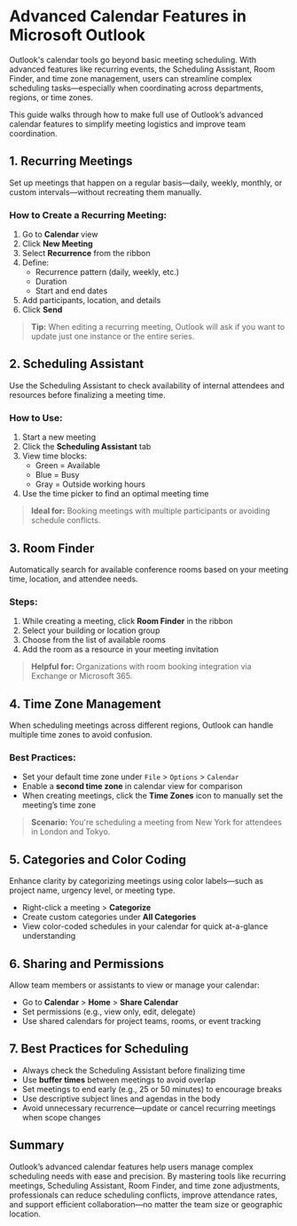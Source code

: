 # Advanced Calendar Features in Microsoft Outlook

Outlook's calendar tools go beyond basic meeting scheduling. With advanced features like recurring events, the Scheduling Assistant, Room Finder, and time zone management, users can streamline complex scheduling tasks—especially when coordinating across departments, regions, or time zones.

This guide walks through how to make full use of Outlook’s advanced calendar features to simplify meeting logistics and improve team coordination.

## 1. Recurring Meetings

Set up meetings that happen on a regular basis—daily, weekly, monthly, or custom intervals—without recreating them manually.

### How to Create a Recurring Meeting:
1. Go to **Calendar** view
2. Click **New Meeting**
3. Select **Recurrence** from the ribbon
4. Define:
   - Recurrence pattern (daily, weekly, etc.)
   - Duration
   - Start and end dates
5. Add participants, location, and details
6. Click **Send**

> **Tip:** When editing a recurring meeting, Outlook will ask if you want to update just one instance or the entire series.

## 2. Scheduling Assistant

Use the Scheduling Assistant to check availability of internal attendees and resources before finalizing a meeting time.

### How to Use:
1. Start a new meeting
2. Click the **Scheduling Assistant** tab
3. View time blocks:
   - Green = Available
   - Blue = Busy
   - Gray = Outside working hours
4. Use the time picker to find an optimal meeting time

> **Ideal for:** Booking meetings with multiple participants or avoiding schedule conflicts.

## 3. Room Finder

Automatically search for available conference rooms based on your meeting time, location, and attendee needs.

### Steps:
1. While creating a meeting, click **Room Finder** in the ribbon
2. Select your building or location group
3. Choose from the list of available rooms
4. Add the room as a resource in your meeting invitation

> **Helpful for:** Organizations with room booking integration via Exchange or Microsoft 365.

## 4. Time Zone Management

When scheduling meetings across different regions, Outlook can handle multiple time zones to avoid confusion.

### Best Practices:
- Set your default time zone under `File` > `Options` > `Calendar`
- Enable a **second time zone** in calendar view for comparison
- When creating meetings, click the **Time Zones** icon to manually set the meeting’s time zone

> **Scenario:** You're scheduling a meeting from New York for attendees in London and Tokyo.

## 5. Categories and Color Coding

Enhance clarity by categorizing meetings using color labels—such as project name, urgency level, or meeting type.

- Right-click a meeting > **Categorize**
- Create custom categories under **All Categories**
- View color-coded schedules in your calendar for quick at-a-glance understanding

## 6. Sharing and Permissions

Allow team members or assistants to view or manage your calendar:

- Go to **Calendar** > **Home** > **Share Calendar**
- Set permissions (e.g., view only, edit, delegate)
- Use shared calendars for project teams, rooms, or event tracking

## 7. Best Practices for Scheduling

- Always check the Scheduling Assistant before finalizing time
- Use **buffer times** between meetings to avoid overlap
- Set meetings to end early (e.g., 25 or 50 minutes) to encourage breaks
- Use descriptive subject lines and agendas in the body
- Avoid unnecessary recurrence—update or cancel recurring meetings when scope changes

## Summary

Outlook’s advanced calendar features help users manage complex scheduling needs with ease and precision. By mastering tools like recurring meetings, Scheduling Assistant, Room Finder, and time zone adjustments, professionals can reduce scheduling conflicts, improve attendance rates, and support efficient collaboration—no matter the team size or geographic location.
